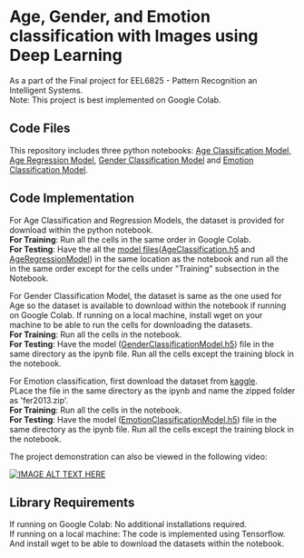 # **Age, Gender, and Emotion classification with Images using Deep Learning**

As a part of the Final project for EEL6825 - Pattern Recognition an Intelligent Systems.   
Note: This project is best implemented on Google Colab.

## Code Files

This repository includes three python notebooks: [Age Classification Model, Age Regression Model](https://github.com/uf-eel6825-sp23/final-project-code-AkashKK25/blob/main/Age%20Model.ipynb), [Gender Classification Model](https://github.com/uf-eel6825-sp23/final-project-code-AkashKK25/blob/main/Gender%20Model.ipynb) and [Emotion Classification Model](https://github.com/uf-eel6825-sp23/final-project-code-AkashKK25/blob/main/Emotion%20Model.ipynb).

## Code Implementation
For Age Classification and Regression Models, the dataset is provided for download within the python notebook.   
**For Training**: Run all the cells in the same order in Google Colab.   
**For Testing**: Have the all the [model files](https://drive.google.com/drive/folders/1UPqaEISu-gM7yVbnow942-vymhFQ965b?usp=sharing)([AgeClassification.h5](https://drive.google.com/drive/folders/1UPqaEISu-gM7yVbnow942-vymhFQ965b?usp=sharing) and [AgeRegressionModel](https://drive.google.com/drive/folders/1UPqaEISu-gM7yVbnow942-vymhFQ965b?usp=sharing)) in the same location as the notebook and run all the in the same order except for the cells under "Training" subsection in the Notebook.   

For Gender Classification Model, the dataset is same as the one used for Age so the dataset is available to download within the notebook if running on Google Colab. If running on a local machine, install wget on your machine to be able to run the cells for downloading the datasets.   
**For Training**: Run all the cells in the notebook.   
**For Testing**: Have the model ([GenderClassificationModel.h5](https://drive.google.com/drive/folders/1UPqaEISu-gM7yVbnow942-vymhFQ965b?usp=sharing)) file in the same directory as the ipynb file. Run all the cells except the training block in the notebook.   

For Emotion classification, first download the dataset from [kaggle](https://www.kaggle.com/datasets/msambare/fer2013).   
PLace the file in the same directory as the ipynb and name the zipped folder as 'fer2013.zip'.   
**For Training**: Run all the cells in the notebook.   
**For Testing**: Have the model ([EmotionClassificationModel.h5](https://drive.google.com/drive/folders/1UPqaEISu-gM7yVbnow942-vymhFQ965b?usp=sharing)) file in the same directory as the ipynb file. Run all the cells except the training block in the notebook.   

The project demonstration can also be viewed in the following video:

[![IMAGE ALT TEXT HERE](https://img.youtube.com/vi/YOUTUBE_VIDEO_ID_HERE/0.jpg)](https://youtu.be/m19YnYMiZQc)



## Library Requirements   

If running on Google Colab: No additional installations required.   
If running on a local machine: The code is implemented using Tensorflow. And install wget to be able to download the datasets within the notebook.